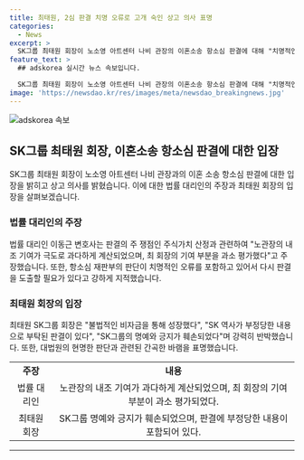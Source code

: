 ```yaml
---
title: 최태원, 2심 판결 치명 오류로 고개 숙인 상고 의사 표명
categories:
  - News
excerpt: >
  SK그룹 최태원 회장이 노소영 아트센터 나비 관장의 이혼소송 항소심 판결에 대해 "치명적인 오류가 있다"고 밝혔다. 최태원 회장의 법률 대리인은 판결의 주 쟁점인 주식가치 산정을 잘못해 노관장의 내조 기여분이 과다하게 계산됐다고 주장했다. 또한, 회사 성장에 대한 기여도를 평가하는 방식에 문제가 있다며 상고를 결의했다. 최태원 회장은 또한 SK그룹 구성원의 명예 훼손을 우려하고 불법 비자금 통해 성장했다는 판결 내용이 사실과 다르다고 주장했다.
feature_text: >
  ## adskorea 실시간 뉴스 속보입니다.

  SK그룹 최태원 회장이 노소영 아트센터 나비 관장의 이혼소송 항소심 판결에 대해 "치명적인 오류가 있다"고 밝혔다. 최태원 회장의 법률 대리인은 판결의 주 쟁점인 주식가치 산정을 잘못해 노관장의 내조 기여분이 과다하게 계산됐다고 주장했다. 또한, 회사 성장에 대한 기여도를 평가하는 방식에 문제가 있다며 상고를 결의했다. 최태원 회장은 또한 SK그룹 구성원의 명예 훼손을 우려하고 불법 비자금 통해 성장했다는 판결 내용이 사실과 다르다고 주장했다.
image: 'https://newsdao.kr/res/images/meta/newsdao_breakingnews.jpg'
---
```


<p><img src="https://newsdao.kr/res/images/meta/newsdao_breakingnews.jpg" alt="adskorea 속보" /></p>

<h2 data-ke-size="size26">SK그룹 최태원 회장, 이혼소송 항소심 판결에 대한 입장</h2>

<p data-ke-size="size16">SK그룹 최태원 회장이 노소영 아트센터 나비 관장과의 이혼 소송 항소심 판결에 대한 입장을 밝히고 상고 의사를 밝혔습니다. 이에 대한 법률 대리인의 주장과 최태원 회장의 입장을 살펴보겠습니다.</p>

<h3>법률 대리인의 주장</h3>

<p data-ke-size="size16">법률 대리인 이동근 변호사는 판결의 주 쟁점인 주식가치 산정과 관련하여 "노관장의 내조 기여가 극도로 과다하게 계산되었으며, 최 회장의 기여 부분을 과소 평가했다"고 주장했습니다. 또한, 항소심 재판부의 판단이 치명적인 오류를 포함하고 있어서 다시 판결을 도출할 필요가 있다고 강하게 지적했습니다.</p>

<h3>최태원 회장의 입장</h3>

<p data-ke-size="size16">최태원 SK그룹 회장은 "불법적인 비자금을 통해 성장했다", "SK 역사가 부정당한 내용으로 부탁된 판결이 있다", "SK그룹의 명예와 긍지가 훼손되었다"며 강력히 반박했습니다. 또한, 대법원의 현명한 판단과 관련된 간곡한 바램을 표명했습니다.</p>

<table>
  <tr>
    <td style="text-align: center; height: 17px;"><b>주장</b></td>
    <td style="text-align: center; height: 17px;"><b>내용</b></td>
  </tr>
  <tr>
    <td style="text-align: center; height: 17px;">법률 대리인</td>
    <td style="text-align: center; height: 17px;">노관장의 내조 기여가 과다하게 계산되었으며, 최 회장의 기여 부분이 과소 평가되었다.</td>
  </tr>
  <tr>
    <td style="text-align: center; height: 17px;">최태원 회장</td>
    <td style="text-align: center; height: 17px;">SK그룹 명예와 긍지가 훼손되었으며, 판결에 부정당한 내용이 포함되어 있다.</td>
  </tr>
</table>

<hr>

